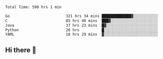 <!--START_SECTION:waka-->

```txt
Total Time: 590 hrs 1 min

Go                         321 hrs 34 mins █████████████▓░░░░░░░░░░░   54.39 %
C                          85 hrs 40 mins  ███▓░░░░░░░░░░░░░░░░░░░░░   14.49 %
Java                       37 hrs 23 mins  █▓░░░░░░░░░░░░░░░░░░░░░░░   06.32 %
Python                     26 hrs          █░░░░░░░░░░░░░░░░░░░░░░░░   04.40 %
YAML                       18 hrs 29 mins  ▓░░░░░░░░░░░░░░░░░░░░░░░░   03.13 %
```

<!--END_SECTION:waka-->

## Hi there 👋

<!--
**prorok210/prorok210** is a ✨ _special_ ✨ repository because its `README.md` (this file) appears on your GitHub profile.

Here are some ideas to get you started:

- 🔭 I’m currently working on ...
- 🌱 I’m currently learning ...
- 👯 I’m looking to collaborate on ...
- 🤔 I’m looking for help with ...
- 💬 Ask me about ...
- 📫 How to reach me: ...
- 😄 Pronouns: ...
- ⚡ Fun fact: ...
-->
